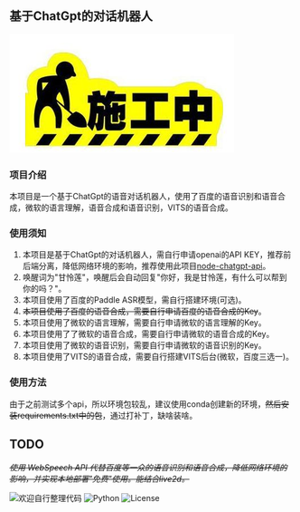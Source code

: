 ## 基于ChatGpt的对话机器人

![](./static/img/inprogress.jpg)

### 项目介绍
本项目是一个基于ChatGpt的语音对话机器人，使用了百度的语音识别和语音合成，微软的语言理解，语音合成和语音识别，VITS的语音合成。

### 使用须知 

1. 本项目是基于ChatGpt的对话机器人，需自行申请openai的API KEY，推荐前后端分离，降低网络环境的影响，推荐使用此项目[node-chatgpt-api](https://github.com/waylaidwanderer/node-chatgpt-api)。
2. 唤醒词为"甘怜莲"，唤醒后会自动回复"你好，我是甘怜莲，有什么可以帮到你的吗？"。
3. 本项目使用了百度的Paddle ASR模型，需自行搭建环境(可选)。
4. ~~本项目使用了百度的语音合成，需要自行申请百度的语音合成的Key~~。
5. 本项目使用了微软的语言理解，需要自行申请微软的语言理解的Key。
6. 本项目使用了了微软的语音合成，需要自行申请微软的语音合成的Key。
7. 本项目使用了微软的语音识别，需要自行申请微软的语音识别的Key。
8. 本项目使用了VITS的语音合成，需要自行搭建VITS后台(微软，百度三选一)。

### 使用方法

由于之前测试多个api，所以环境包较乱，建议使用conda创建新的环境，~~然后安装requirements.txt中的包~~，通过打补丁，缺啥装啥。

## TODO
_~~使用 WebSpeech API 代替百度等一众的语音识别和语音合成，降低网络环境的影响，并实现本地部署"免费"使用。能结合live2d。~~_

![欢迎自行整理代码](https://img.shields.io/badge/Welcome%20to%20modify%20the%20code-Yes-brightgreen.svg)
![Python](https://img.shields.io/badge/Python-3.9.16-blue.svg)
![License](https://img.shields.io/badge/License-CC%20BY--NC--SA%204.0-blue.svg)